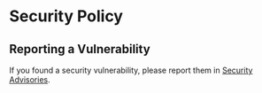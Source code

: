 # Security Policy

## Reporting a Vulnerability

If you found a security vulnerability, please report them in [Security Advisories](https://github.com/Murat-Karakaya/global-chat/security/advisories?state=Triage).
